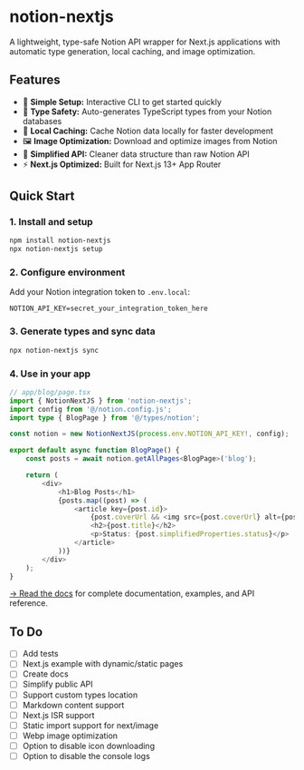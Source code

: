 # notion-nextjs

A lightweight, type-safe Notion API wrapper for Next.js applications with automatic type generation, local caching, and image optimization.

## Features

- 🚀 **Simple Setup:** Interactive CLI to get started quickly
- 📘 **Type Safety:** Auto-generates TypeScript types from your Notion databases
- 💾 **Local Caching:** Cache Notion data locally for faster development
- 🖼️ **Image Optimization:** Download and optimize images from Notion
- 🎯 **Simplified API:** Cleaner data structure than raw Notion API
- ⚡ **Next.js Optimized:** Built for Next.js 13+ App Router

## Quick Start

### 1. Install and setup

```bash
npm install notion-nextjs
npx notion-nextjs setup
```

### 2. Configure environment

Add your Notion integration token to `.env.local`:

```env
NOTION_API_KEY=secret_your_integration_token_here
```

### 3. Generate types and sync data

```bash
npx notion-nextjs sync
```

### 4. Use in your app

```typescript
// app/blog/page.tsx
import { NotionNextJS } from 'notion-nextjs';
import config from '@/notion.config.js';
import type { BlogPage } from '@/types/notion';

const notion = new NotionNextJS(process.env.NOTION_API_KEY!, config);

export default async function BlogPage() {
	const posts = await notion.getAllPages<BlogPage>('blog');

	return (
		<div>
			<h1>Blog Posts</h1>
			{posts.map((post) => (
				<article key={post.id}>
					{post.coverUrl && <img src={post.coverUrl} alt={post.title || ''} />}
					<h2>{post.title}</h2>
					<p>Status: {post.simplifiedProperties.status}</p>
				</article>
			))}
		</div>
	);
}
```

[ → Read the docs](https://docs.notion-nextjs.com) for complete documentation, examples, and API reference.

## To Do

- [ ] Add tests
- [ ] Next.js example with dynamic/static pages
- [ ] Create docs
- [ ] Simplify public API
- [ ] Support custom types location
- [ ] Markdown content support
- [ ] Next.js ISR support
- [ ] Static import support for next/image
- [ ] Webp image optimization
- [ ] Option to disable icon downloading
- [ ] Option to disable the console logs
